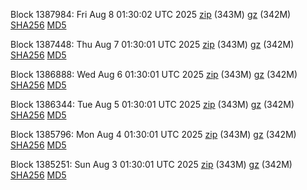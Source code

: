 Block 1387984: Fri Aug  8 01:30:02 UTC 2025 [zip](https://files.01coin.io/mainnet/2025-08-08/bootstrap.dat.zip) (343M) [gz](https://files.01coin.io/mainnet/2025-08-08/bootstrap.dat.tar.gz) (342M) [SHA256](https://files.01coin.io/mainnet/2025-08-08/sha256.txt) [MD5](https://files.01coin.io/mainnet/2025-08-08/md5.txt)

Block 1387448: Thu Aug  7 01:30:01 UTC 2025 [zip](https://files.01coin.io/mainnet/2025-08-07/bootstrap.dat.zip) (343M) [gz](https://files.01coin.io/mainnet/2025-08-07/bootstrap.dat.tar.gz) (342M) [SHA256](https://files.01coin.io/mainnet/2025-08-07/sha256.txt) [MD5](https://files.01coin.io/mainnet/2025-08-07/md5.txt)

Block 1386888: Wed Aug  6 01:30:01 UTC 2025 [zip](https://files.01coin.io/mainnet/2025-08-06/bootstrap.dat.zip) (343M) [gz](https://files.01coin.io/mainnet/2025-08-06/bootstrap.dat.tar.gz) (342M) [SHA256](https://files.01coin.io/mainnet/2025-08-06/sha256.txt) [MD5](https://files.01coin.io/mainnet/2025-08-06/md5.txt)

Block 1386344: Tue Aug  5 01:30:01 UTC 2025 [zip](https://files.01coin.io/mainnet/2025-08-05/bootstrap.dat.zip) (343M) [gz](https://files.01coin.io/mainnet/2025-08-05/bootstrap.dat.tar.gz) (342M) [SHA256](https://files.01coin.io/mainnet/2025-08-05/sha256.txt) [MD5](https://files.01coin.io/mainnet/2025-08-05/md5.txt)

Block 1385796: Mon Aug  4 01:30:01 UTC 2025 [zip](https://files.01coin.io/mainnet/2025-08-04/bootstrap.dat.zip) (343M) [gz](https://files.01coin.io/mainnet/2025-08-04/bootstrap.dat.tar.gz) (342M) [SHA256](https://files.01coin.io/mainnet/2025-08-04/sha256.txt) [MD5](https://files.01coin.io/mainnet/2025-08-04/md5.txt)

Block 1385251: Sun Aug  3 01:30:01 UTC 2025 [zip](https://files.01coin.io/mainnet/2025-08-03/bootstrap.dat.zip) (343M) [gz](https://files.01coin.io/mainnet/2025-08-03/bootstrap.dat.tar.gz) (342M) [SHA256](https://files.01coin.io/mainnet/2025-08-03/sha256.txt) [MD5](https://files.01coin.io/mainnet/2025-08-03/md5.txt)

